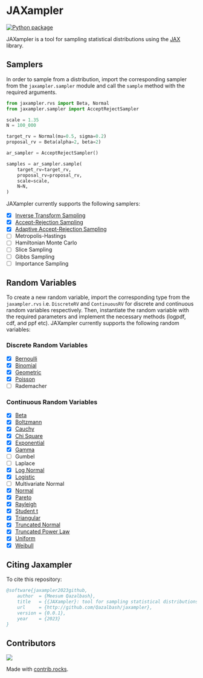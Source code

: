 <!-- Copyright 2023 The JAXampler Authors

Licensed under the Apache License, Version 2.0 (the "License");
you may not use this file except in compliance with the License.
You may obtain a copy of the License at

    http://www.apache.org/licenses/LICENSE-2.0

Unless required by applicable law or agreed to in writing, software
distributed under the License is distributed on an "AS IS" BASIS,
WITHOUT WARRANTIES OR CONDITIONS OF ANY KIND, either express or implied.
See the License for the specific language governing permissions and
limitations under the License. -->

# JAXampler

[![Python package](https://github.com/Qazalbash/jaxampler/actions/workflows/python-package.yml/badge.svg)](https://github.com/Qazalbash/jaxampler/actions/workflows/python-package.yml)

JAXampler is a tool for sampling statistical distributions using the [JAX](https://jax.readthedocs.io/en/latest/) library.

## Samplers

In order to sample from a distribution, import the corresponding sampler from the `jaxampler.sampler` module and call the `sample` method with the required arguments.

```python
from jaxampler.rvs import Beta, Normal
from jaxampler.sampler import AcceptRejectSampler

scale = 1.35
N = 100_000

target_rv = Normal(mu=0.5, sigma=0.2)
proposal_rv = Beta(alpha=2, beta=2)

ar_sampler = AcceptRejectSampler()

samples = ar_sampler.sample(
    target_rv=target_rv,
    proposal_rv=proposal_rv,
    scale=scale,
    N=N,
)
```

JAXampler currently supports the following samplers:

- [x] [Inverse Transform Sampling](jaxampler/sampler/invtranssampler.py)
- [x] [Accept-Rejection Sampling](jaxampler/sampler/arsampler.py)
- [x] [Adaptive Accept-Rejection Sampling](jaxampler/sampler/aarsampler.py)
- [ ] Metropolis-Hastings
- [ ] Hamiltonian Monte Carlo
- [ ] Slice Sampling
- [ ] Gibbs Sampling
- [ ] Importance Sampling

## Random Variables

To create a new random variable, import the corresponding type from the `jaxampler.rvs` i.e. `DiscreteRV` and `ContinuousRV` for discrete and continuous random variables respectively. Then, instantiate the random variable with the required parameters and implement the necessary methods (logpdf, cdf, and ppf etc). JAXampler currently supports the following random variables:

### Discrete Random Variables

- [x] [Bernoulli](jaxampler/rvs/drvs/bernoulli.py)
- [x] [Binomial](jaxampler/rvs/drvs/binomial.py)
- [x] [Geometric](jaxampler/rvs/drvs/geometric.py)
- [x] [Poisson](jaxampler/rvs/drvs/poisson.py)
- [ ] Rademacher

### Continuous Random Variables

- [x] [Beta](jaxampler/rvs/crvs/beta.py)
- [x] [Boltzmann](jaxampler/rvs/crvs/boltzmann.py)
- [x] [Cauchy](jaxampler/rvs/crvs/cauchy.py)
- [x] [Chi Square](jaxampler/rvs/crvs/chi2.py)
- [x] [Exponential](jaxampler/rvs/crvs/exponential.py)
- [x] [Gamma](jaxampler/rvs/crvs/gamma.py)
- [ ] Gumbel
- [ ] Laplace
- [x] [Log Normal](jaxampler/rvs/crvs/lognormal.py)
- [x] [Logistic](jaxampler/rvs/crvs/logistic.py)
- [ ] Multivariate Normal
- [x] [Normal](jaxampler/rvs/crvs/normal.py)
- [x] [Pareto](jaxampler/rvs/crvs/pareto.py)
- [x] [Rayleigh](jaxampler/rvs/crvs/rayleigh.py)
- [x] [Student t](jaxampler/rvs/crvs/studentt.py)
- [x] [Triangular](jaxampler/rvs/crvs/triangular.py)
- [x] [Truncated Normal](jaxampler/rvs/crvs/truncnormal.py)
- [x] [Truncated Power Law](jaxampler/rvs/crvs/truncpowerlaw.py)
- [x] [Uniform](jaxampler/rvs/crvs/uniform.py)
- [x] [Weibull](jaxampler/rvs/crvs/weibull.py)

## Citing Jaxampler

To cite this repository:

```bibtex
@software{jaxampler2023github,
    author  = {Meesum Qazalbash},
    title   = {{JAXampler}: tool for sampling statistical distributions},
    url     = {http://github.com/Qazalbash/jaxampler},
    version = {0.0.1},
    year    = {2023}
}
```

## Contributors

<a href="https://github.com/Qazalbash/jaxampler/graphs/contributors">
  <img src="https://contrib.rocks/image?repo=Qazalbash/jaxampler" />
</a>

Made with [contrib.rocks](https://contrib.rocks).
